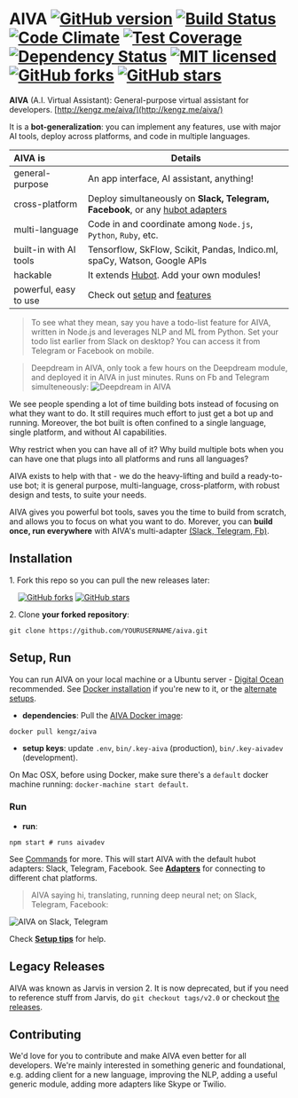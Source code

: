 # AIVA [![GitHub version](https://badge.fury.io/gh/kengz%2Faiva.svg)](http://badge.fury.io/gh/kengz%2Faiva) [![Build Status](https://travis-ci.org/kengz/aiva.svg?branch=master)](https://travis-ci.org/kengz/aiva) [![Code Climate](https://codeclimate.com/github/kengz/aiva/badges/gpa.svg)](https://codeclimate.com/github/kengz/aiva) [![Test Coverage](https://codeclimate.com/github/kengz/aiva/badges/coverage.svg)](https://codeclimate.com/github/kengz/aiva/coverage) [![Dependency Status](https://gemnasium.com/kengz/aiva.svg)](https://gemnasium.com/kengz/aiva) [![MIT licensed](https://img.shields.io/badge/license-MIT-blue.svg)](https://raw.githubusercontent.com/hyperium/hyper/master/LICENSE) [![GitHub forks](https://img.shields.io/github/forks/kengz/aiva.svg?style=social&label=Fork)](https://github.com/kengz/aiva) [![GitHub stars](https://img.shields.io/github/stars/kengz/aiva.svg?style=social&label=Star)](https://github.com/kengz/aiva)

**AIVA** (A.I. Virtual Assistant): General-purpose virtual assistant for developers. [http://kengz.me/aiva/](http://kengz.me/aiva/)

It is a **bot-generalization**: you can implement any features, use with major AI tools, deploy across platforms, and code in multiple languages.


| AIVA is | Details |
|:---|---|
| general-purpose | An app interface, AI assistant, anything! |
| cross-platform | Deploy simultaneously on **Slack, Telegram, Facebook**, or any [hubot adapters](https://github.com/github/hubot/blob/master/docs/adapters.md) |
| multi-language | Code in and coordinate among `Node.js`, `Python`, `Ruby`, etc. |
| built-in with AI tools | Tensorflow, SkFlow, Scikit, Pandas, Indico.ml, spaCy, Watson, Google APIs |
| hackable | It extends [Hubot](https://github.com/github/hubot). Add your own modules! |
| powerful, easy to use | Check out [setup](http://kengz.me/aiva/#setup) and [features](http://kengz.me/aiva/#features) |

>To see what they mean, say you have a todo-list feature for AIVA, written in Node.js and leverages NLP and ML from Python. Set your todo list earlier from Slack on desktop? You can access it from Telegram or Facebook on mobile.

>Deepdream in AIVA, only took a few hours on the Deepdream module, and deployed it in AIVA in just minutes. Runs on Fb and Telegram simulteneously: <img alt="Deepdream in AIVA" src="http://kengz.me/aiva/images/deepdream.gif" />

We see people spending a lot of time building bots instead of focusing on what they want to do. It still requires much effort to just get a bot up and running. Moreover, the bot built is often confined to a single language, single platform, and without AI capabilities.

Why restrict when you can have all of it? Why build multiple bots when you can have one that plugs into all platforms and runs all languages?

AIVA exists to help with that - we do the heavy-lifting and build a ready-to-use bot; it is general purpose, multi-language, cross-platform, with robust design and tests, to suite your needs. 

AIVA gives you powerful bot tools, saves you the time to build from scratch, and allows you to focus on what you want to do. Morever, you can **build once, run everywhere** with AIVA's multi-adapter [(Slack, Telegram, Fb)](http://kengz.me/aiva/#adapters).



## Installation


1\. Fork this repo so you can pull the new releases later:

&nbsp; &nbsp; [![GitHub forks](https://img.shields.io/github/forks/kengz/aiva.svg?style=social&label=Fork)](https://github.com/kengz/aiva) [![GitHub stars](https://img.shields.io/github/stars/kengz/aiva.svg?style=social&label=Star)](https://github.com/kengz/aiva)

2\. Clone **your forked repository**:

```shell
git clone https://github.com/YOURUSERNAME/aiva.git
```

## <a name="setup"></a>Setup, Run

You can run AIVA on your local machine or a Ubuntu server - [Digital Ocean](https://www.digitalocean.com) recommended. See [Docker installation](http://kengz.me/aiva/#docker-installation) if you're new to it, or the [alternate setups](http://kengz.me/aiva/#dependencies).

- **dependencies**: Pull the [AIVA Docker image](https://hub.docker.com/r/kengz/aiva/):

```shell
docker pull kengz/aiva
```

- **setup keys**: update `.env`, `bin/.key-aiva` (production), `bin/.key-aivadev` (development).


<aside class="notice">
On Mac OSX, before using Docker, make sure there's a <code>default</code> docker machine running: <code>docker-machine start default</code>.
</aside>


### <a name="run"></a>Run
- **run**: 

```shell
npm start # runs aivadev
```

See [Commands](http://kengz.me/aiva/#commands) for more. This will start AIVA with the default hubot adapters: Slack, Telegram, Facebook. See [**Adapters**](http://kengz.me/aiva/#adapters) for connecting to different chat platforms.

>AIVA saying hi, translating, running deep neural net; on Slack, Telegram, Facebook:
<img alt="AIVA on Slack, Telegram" src="http://kengz.me/aiva/images/npm_start.png" />


Check [**Setup tips**](http://kengz.me/aiva/#setup-tips) for help.

## Legacy Releases

AIVA was known as Jarvis in version 2. It is now deprecated, but if you need to reference stuff from Jarvis, do `git checkout tags/v2.0` or checkout [the releases](https://github.com/kengz/aiva/releases).


## Contributing

We'd love for you to contribute and make AIVA even better for all developers. We're mainly interested in something generic and foundational, e.g. adding client for a new language, improving the NLP, adding a useful generic module, adding more adapters like Skype or Twilio.
